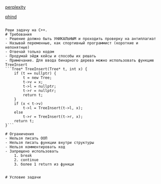 [perplexity](https://www.perplexity.ai/)

[phind](https://www.phind.com/)


```plaintext

Реши задачу на С++.
# Требования
- Решение должно быть УНИКАЛЬНЫМ и проходить проверку на антиплагиат
- Называй переменные, как спортивный программист (короткие и непонятные)
- Отвечай только кодом
- Продумай эйдж кейсы и способы их решать 
- Примечание. Для ввода бинарного дерева можно использовать функцию TreeInsert
```Tree* TreeInsert(Tree* t, int x) {
    if (t == nullptr) {
        t = new Tree;
        t->v = x;
        t->l = nullptr;
        t->r = nullptr;
        return t;
    }
    if (x < t->v)
        t->l = TreeInsert(t->l, x);
    else
        t->r = TreeInsert(t->r, x);
    return t;
}```

# Ограничения
- Нельзя писать ООП
- Нельзя писать функции внутри структуры
- Нельзя комментировать код
- Запрещено использовать
	1. break
	2. continue
    3. более 1 return из функци


# Условие задачи

```